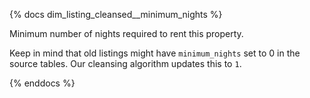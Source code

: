 {% docs dim_listing_cleansed__minimum_nights %}

Minimum number of nights required to rent this property.

Keep in mind that old listings might have `minimum_nights` set 
to 0 in the source tables. Our cleansing algorithm updates this to `1`.

{% enddocs %}

